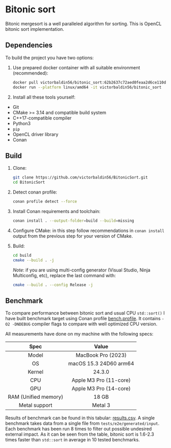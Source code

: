 # Bitonic sort

Bitonic mergesort is a well paralleled algorithm for sorting.
This is OpenCL bitonic sort implementation.

## Dependencies

To build the project you have two options:

1. Use prepared docker container with all suitable environment (recommended):

   ```sh
   docker pull victorbaldin56/bitonic_sort:62b2637c72aed0feaa2d6ce110d4b240de9208a1
   docker run --platform linux/amd64 -it victorbaldin56/bitonic_sort
   ```

1. Install all these tools yourself:

* Git
* CMake >= 3.14 and compatible build system
* C++17-compatible compiler
* Python3
* `pip`
* OpenCL driver library
* Conan

## Build

1. Clone:

   ```sh
   git clone https://github.com/victorbaldin56/BitonicSort.git
   cd BitonicSort
   ```

1. Detect conan profile:
   ```sh
   conan profile detect --force
   ```

1. Install Conan requirements and toolchain:

   ```sh
   conan install . --output-folder=build --build=missing
   ```

1. Configure CMake: in this step follow recommendations in `conan install`
   output from the previous step for your version of CMake.

1. Build:

   ```sh
   cd build
   cmake --build . -j
   ```

   *Note*: if you are using multi-config generator
   (Visual Studio, Ninja Multiconfig, etc),
   replace the last command with:

   ```sh
   cmake --build . --config Release -j
   ```

## Benchmark

To compare performance between bitonic sort and usual CPU `std::sort()` I have
built benchmark target using Conan profile [bench.profile](profiles/bench.profile).
It contains `-O2 -DNDEBUG` compiler flags
to compare with well optimized CPU version.

All measurements have done on my machine with the following specs:

| Spec | Value |
|:---------:|:--------------:|
| Model | MacBook Pro (2023) |
| OS        |  macOS 15.3 24D60 arm64 |
| Kernel | 24.3.0 |
| CPU | Apple M3 Pro (11-core) |
| GPU | Apple M3 Pro (14-core) |
| RAM (Unified memory) | 18 GB |
| Metal support | Metal 3 |

Results of benchmark can be found in this tabular: [results.csv](results/results.csv).
A single benchmark takes data from a single file from `tests/e2e/generated/input`.
Each benchmark has been run 8 times to filter out possible undesired external impact.
As it can be seen from the table,
bitonic sort is 1.6-2.3 times faster
than `std::sort` in average in
10 tested benchmarks.
